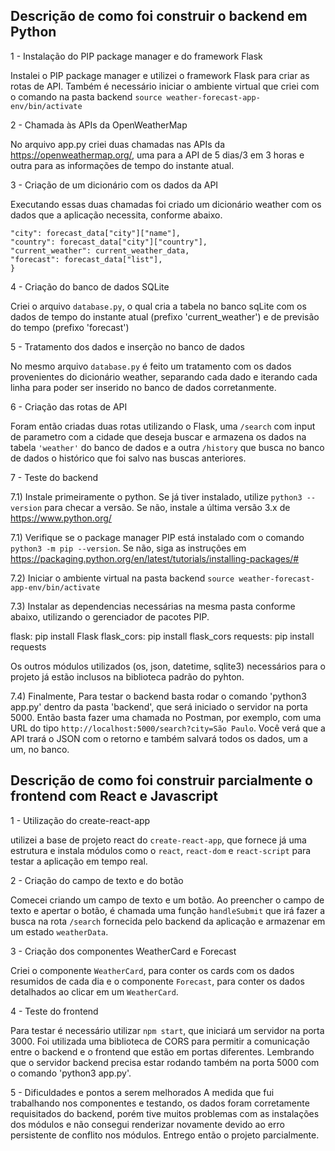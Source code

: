 ## Descrição de como foi construir o backend em Python

1 - Instalação do PIP package manager e do framework Flask

Instalei o PIP package manager e utilizei o framework Flask para criar as rotas de API. Também é necessário iniciar o ambiente virtual que criei com o comando na pasta backend ```source weather-forecast-app-env/bin/activate```

2 - Chamada às APIs da OpenWeatherMap

No arquivo app.py criei duas chamadas nas APIs da https://openweathermap.org/, uma para a API de 5 dias/3 em 3 horas e outra para as informações de tempo do instante atual.

3 - Criação de um dicionário com os dados da API

Executando essas duas chamadas foi criado um dicionário weather com os dados que a aplicação necessita, conforme abaixo.

```weather = {
"city": forecast_data["city"]["name"],
"country": forecast_data["city"]["country"],
"current_weather": current_weather_data,
"forecast": forecast_data["list"],
}
```

4 - Criação do banco de dados SQLite

Criei o arquivo ```database.py```, o qual cria a tabela no banco sqLite com os dados de tempo do instante atual (prefixo 'current_weather') e de previsão do tempo (prefixo 'forecast')

5 - Tratamento dos dados e inserção no banco de dados

No mesmo arquivo ```database.py``` é feito um tratamento com os dados provenientes do dicionário weather, separando cada dado e iterando cada linha para poder ser inserido no banco de dados corretanmente.

6 - Criação das rotas de API

Foram então criadas duas rotas utilizando o Flask, uma ```/search``` com input de parametro com a cidade que deseja buscar e armazena os dados na tabela ```'weather'``` do banco de dados e a outra ```/history``` que busca no banco de dados o histórico que foi salvo nas buscas anteriores.

7 - Teste do backend

7.1) Instale primeiramente o python. Se já tiver instalado, utilize ```python3 --version``` para checar a versão. Se não, instale a última versão 3.x de https://www.python.org/

7.1) Verifique se o package manager PIP está instalado com o comando ```python3 -m pip --version```. Se não, siga as instruções em https://packaging.python.org/en/latest/tutorials/installing-packages/#

7.2) Iniciar o ambiente virtual na pasta backend ```source weather-forecast-app-env/bin/activate```

7.3) Instalar as dependencias necessárias na mesma pasta conforme abaixo, utilizando o gerenciador de pacotes PIP. 

flask: pip install Flask
flask_cors: pip install flask_cors
requests: pip install requests

Os outros módulos utilizados (os, json, datetime, sqlite3) necessários para o projeto já estão inclusos na biblioteca padrão do pyhton.

7.4) Finalmente, Para testar o backend basta rodar o comando 'python3 app.py' dentro da pasta 'backend', que será iniciado o servidor na porta 5000. Então basta fazer uma chamada no Postman, por exemplo, com uma URL do tipo ```http://localhost:5000/search?city=São Paulo```. Você verá que a API trará o JSON com o retorno e também salvará todos os dados, um a um, no banco.

## Descrição de como foi construir parcialmente o frontend com React e Javascript

1 - Utilização do create-react-app

utilizei a base de projeto react do ```create-react-app```, que fornece já uma estrutura e instala módulos como o ```react```, ```react-dom``` e ```react-script``` para testar a aplicação em tempo real.

2 - Criação do campo de texto e do botão

Comecei criando um campo de texto e um botão. Ao preencher o campo de texto e apertar o botão, é chamada uma função ```handleSubmit``` que irá fazer a busca na rota ```/search``` fornecida pelo backend da aplicação e armazenar em um estado ```weatherData```.

3 - Criação dos componentes WeatherCard e Forecast

Criei o componente ```WeatherCard```, para conter os cards com os dados resumidos de cada dia e o componente ```Forecast```, para conter os dados detalhados ao clicar em um ```WeatherCard```.

4 - Teste do frontend

Para testar é necessário utilizar ```npm start```, que iniciará um servidor na porta 3000. Foi utilizada uma biblioteca de CORS para permitir a comunicação entre o backend e o frontend que estão em portas diferentes. Lembrando que o servidor backend precisa estar rodando também na porta 5000 com o comando 'python3 app.py'.

5 - Dificuldades e pontos a serem melhorados
A medida que fui trabalhando nos componentes e testando, os dados foram corretamente requisitados do backend, porém tive muitos problemas com as instalações dos módulos e não consegui renderizar novamente devido ao erro persistente de conflito nos módulos. Entrego então o projeto parcialmente.
